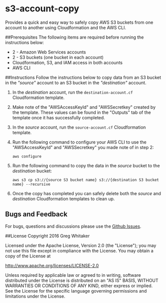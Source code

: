 s3-account-copy
===
Provides a quick and easy way to safely copy AWS S3 buckets from one account to another using Cloudformation and the AWS CLI.

##Prerequisites
The following items are required before running the instructions below:

* 2 - Amazon Web Services accounts
* 2 - S3 buckets (one bucket in each account)
* Cloudformation, S3, and IAM access in both accounts
* AWS CLI

##Instructions
Follow the instructions below to copy data from an S3 bucket in the *"source"* account to an S3 bucket in the *"destination"* account.

1. In the *destination* account, run the `destination-account.cf` Cloudformation template.

2. Make note of the "AWSAccessKeyId" and "AWSSecretkey" created by the template.  These values can be found in the "Outputs" tab of the template once it has successfully completed.

3. In the *source* account, run the `source-account.cf` Cloudformation template.

4. Run the following command to configure your AWS CLI to use the "AWSAccessKeyId" and "AWSSecretkey" you made note of in step 2:

	```
	aws configure
	```

5. Run the following command to copy the data in the *source* bucket to the *destination* bucket:

	```
	aws s3 cp s3://{source S3 bucket name} s3://{destination S3 bucket name} --recursive
	```

6. Once the copy has completed you can safely delete both the *source* and *destination* Cloudformation templates to clean up.

## Bugs and Feedback
For bugs, questions and discussions please use the [Github Issues](https://github.com/gregwhitaker/s3-account-copy/issues).

##License
Copyright 2016 Greg Whitaker

Licensed under the Apache License, Version 2.0 (the "License"); you may not use this file except in compliance with the License. You may obtain a copy of the License at

http://www.apache.org/licenses/LICENSE-2.0

Unless required by applicable law or agreed to in writing, software distributed under the License is distributed on an "AS IS" BASIS, WITHOUT WARRANTIES OR CONDITIONS OF ANY KIND, either express or implied. See the License for the specific language governing permissions and limitations under the License.
